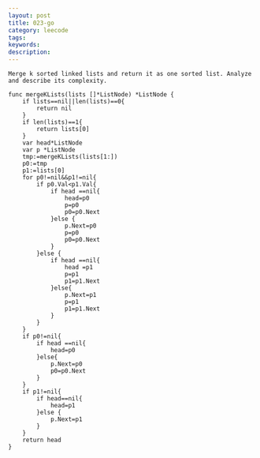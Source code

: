```yaml
---
layout: post
title: 023-go
category: leecode
tags: 
keywords: 
description: 
---
```


    Merge k sorted linked lists and return it as one sorted list. Analyze and describe its complexity.

    func mergeKLists(lists []*ListNode) *ListNode {
    	if lists==nil||len(lists)==0{
    		return nil
    	}
    	if len(lists)==1{
    		return lists[0]
    	}
    	var head*ListNode
    	var p *ListNode
    	tmp:=mergeKLists(lists[1:])
    	p0:=tmp
    	p1:=lists[0]
    	for p0!=nil&&p1!=nil{
    		if p0.Val<p1.Val{
    			if head ==nil{
    				head=p0
    				p=p0
    				p0=p0.Next
    			}else {
    				p.Next=p0
    				p=p0
    				p0=p0.Next
    			}
    		}else {
    			if head ==nil{
    				head =p1
    				p=p1
    				p1=p1.Next
    			}else{
    				p.Next=p1
    				p=p1
    				p1=p1.Next
    			}
    		}
    	}
    	if p0!=nil{
    		if head ==nil{
    			head=p0
    		}else{
    			p.Next=p0
    			p0=p0.Next
    		}		
    	}
    	if p1!=nil{
    		if head==nil{
    			head=p1
    		}else {
    			p.Next=p1
    		}
    	}
    	return head
    }